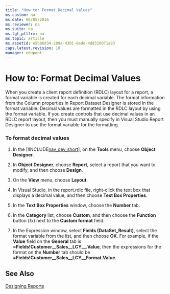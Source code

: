 ```yaml
---
title: "How to: Format Decimal Values"
ms.custom: na
ms.date: 06/05/2016
ms.reviewer: na
ms.suite: na
ms.tgt_pltfrm: na
ms.topic: article
ms.assetid: e5b86d34-289a-4301-8ede-4dd326071a83
caps.latest.revision: 10
manager: edupont
---
```

# How to: Format Decimal Values
When you create a client report definition \(RDLC\) layout for a report, a format variable is created for each decimal variable. The format information from the Column properties in Report Dataset Designer is stored in the format variable. Decimal values are formatted in the RDLC layout by using the format variable. If you create controls that use decimal values in an RDLC report layout, then you must manually specify in Visual Studio Report Designer to use the format variable for the formatting.  
  
### To format decimal values  
  
1.  In the [!INCLUDE[nav_dev_short](../dynamics-nav/includes/nav_dev_short_md.md)], on the **Tools** menu, choose **Object Designer**.  
  
2.  In **Object Designer**, choose **Report**, select a report that you want to modify, and then choose **Design**.  
  
3.  On the **View** menu, choose **Layout**.  
  
4.  In Visual Studio, in the report.rdlc file, right\-click the text box that displays a decimal value, and then choose **Text Box Properties**.  
  
5.  In the **Text Box Properties** window, choose the **Number** tab.  
  
6.  In the **Category** list, choose **Custom**, and then choose the **Function** button \(fx\) next to the **Custom format** field.  
  
7.  In the Expression window, select **Fields \(DataSet\_Result\)**, select the format variable from the list, and then choose **OK**. For example, if the **Value** field on the **General** tab is **\=Fields\!Customer\_\_Sales\_\_LCY\_\_.Value**, then the expressions for the format on the **Number** tab should be **\=Fields\!Customer\_\_Sales\_\_LCY\_\_Format.Value**.  
  
## See Also  
 [Designing Reports](../dynamics-nav/Designing-Reports.md)